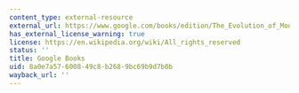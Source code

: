 ```yaml
---
content_type: external-resource
external_url: https://www.google.com/books/edition/The_Evolution_of_Modern_States/Kzk87VMgrQMC?hl=en&gbpv=1
has_external_license_warning: true
license: https://en.wikipedia.org/wiki/All_rights_reserved
status: ''
title: Google Books
uid: 8a0e7a57-6008-49c8-b268-9bc69b9d7b0b
wayback_url: ''
---
```

